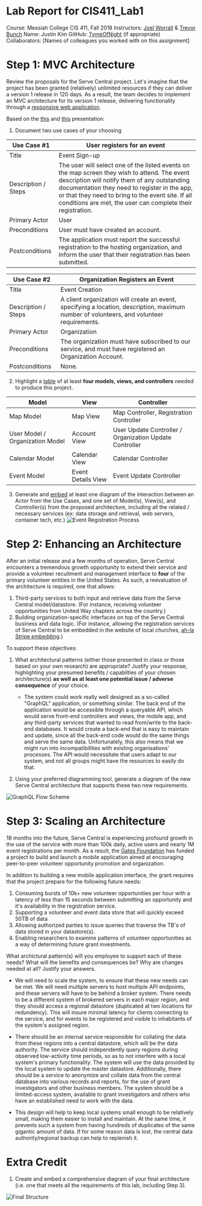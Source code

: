 # Lab Report for CIS411_Lab1
Course: Messiah College CIS 411, Fall 2018
Instructors: [Joel Worrall](https://github.com/tangollama) & [Trevor Bunch](https://github.com/trevordbunch)
Name: Justin Kim
GitHub: [TymeOfNight](https://github.com/TymeOfNight)
(if appropriate) Collaborators: [Names of colleagues you worked with on this assignment]

# Step 1: MVC Architecture
Review the proposals for the Serve Central project. Let's imagine that the project has been granted (relatively) unlimited resources if they can deliver a version 1 release in 120 days. As a result, the team decides to implement an MVC architecture for its version 1 release, delivering functionality through a [responsive web application](https://en.wikipedia.org/wiki/Responsive_web_design). 

Based on the [this](https://docs.google.com/presentation/d/1UnU0xU0wF1l8pAB8trtLpdM0yuskx66jTFJzd64nsjU/edit#slide=id.g439b9c6866_2_53) and [this](https://docs.google.com/presentation/d/1-VZfAFoBVr6ijNepKAtRA7JoAQsV2Jlbf2l1WPDMhI0/edit) presentation:

1) Document two use cases of your choosing

| Use Case #1 | User registers for an event |
|---|---|
| Title | Event Sign-up |
| Description / Steps | The user will select one of the listed events on the map screen they wish to attend.  The event description will notify them of any outstanding documentation they need to register in the app, or that they need to bring to the event site.  If all conditions are met, the user can complete their registration. |
| Primary Actor | User |
| Preconditions | User must have created an account. |
| Postconditions | The application must report the successful registration to the hosting organization, and inform the user that their registration has been submitted. |

| Use Case #2 | Organization Registers an Event |
|---|---|
| Title | Event Creation |
| Description / Steps | A client organization will create an event, specifying a location, description, maximum number of volunteers, and volunteer requirements. |
| Primary Actor | Organization |
| Preconditions | The organization must have subscribed to our service, and must have registered an Organization Account. |
| Postconditions | None. |


2) Highlight a [table](https://www.tablesgenerator.com/markdown_tables) of at least **four models, views, and controllers** needed to produce this project.

| Model | View | Controller |
|---|---|---|
| Map Model | Map View | Map Controller, Registration Controller |
| User Model / Organization Model | Account View | User Update Controller / Organization Update Controller |
| Calendar Model | Calendar View | Calendar Controller |
| Event Model | Event Details View | Event Update Controller |

3) Generate and [embed](https://github.com/adam-p/markdown-here/wiki/Markdown-Cheatsheet#images) at least one diagram of the interaction between an Actor from the Use Cases, and one set of Model(s), View(s), and Controller(s) from the proposed architecture, including all the related / necessary services (ex: data storage and retrieval, web servers, container tech, etc.) 
![Event Registration Process][image1]

# Step 2: Enhancing an Architecture
After an initial release and a few months of operation, Serve Central encounters a tremendous growth opportunity to extend their service and provide a volunteer recuitment and management interface to __four__ of the primary volunteer entities in the United States. As such, a reevaluation of the architecture is required, one that allows:

1. Third-party services to both input and retrieve data from the Serve Central model/datastore. (For instance, receiving volunteer opportunities from United Way chapters across the country.)
2. Building organization-specific interfaces on top of the Serve Central business and data logic. (For instance, allowing the registration services of Serve Central to be embedded in the website of local churches, [ah-la Stripe embedding](https://stripe.com/payments/elements).)

To support these objectives:
1. What architectural patterns (either those presented in class or those based on your own research) are appropriate? Justify your response, highlighting your presumed benefits / capabilties of your chosen architecture(s) **as well as at least one potential issue / adverse consequence** of your choice.

    - The system could work really well designed as a so-called "GraphQL" application, or something similar.  The back end of the application would be accessible through a queryable API, which would serve front-end controllers and views, the mobile app, and any third-party services that wanted to read from/write to the back-end databases.  It would create a back-end that is easy to maintain and update, since all the back-end code would do the same things and serve the same data.
    Unfortunately, this also means that we might run into incompatibilities with existing organisations' processes.  The API would necessitate that users adapt to our system, and not all groups might have the resources to easily do that.

2. Using your preferred diagramming tool, generate a diagram of the new Serve Central architecture that supports these two new requirements.

![GraphQL Flow Scheme][image2]

# Step 3: Scaling an Architecture
18 months into the future, Serve Central is experiencing profound growth in the use of the service with more than 100k daily, active users and nearly 1M event registrations per month. As a result, the [Gates Foundation](https://www.gatesfoundation.org/) has funded a project to build and launch a mobile application aimed at encouraging peer-to-peer volunteer opportunity promotion and organization. 

In addition to building a new mobile application interface, the grant requires that the project prepare for the following future needs:

1. Consuming bursts of 10k+ new volunteer opportunities per hour with a latency of less than 15 seconds between submitting an opportunity and it's availability in the registration service.
2. Supporting a volunteer and event data store that will quickly exceed 50TB of data
3. Allowing authorized parties to issue queries that traverse the TB's of data stored in your datastore(s).
4. Enabling researchers to examine patterns of volunteer opportunities as a way of determining future grant investments.

What archictural pattern(s) will you employee to support each of these needs? What will the benefits and consequences be? Why are changes needed at all? Justify your answers.

- We will need to scale the system, to ensure that these new needs can be met.  We will need multiple servers to host multiple API endpoints, and these servers will have to be behind a broker system. There needs to be a different system of brokered servers in each major region, and they should access a regional datastore (duplicated at two locations for redundency).  This will insure minimal latency for clients connecting to the service, and for events to be registered and visible to inhabitants of the system's assigned region.  

- There should be an internal service responsible for collating the data from these regions into a central datastore, which will be the data authority.  The service should independently query regions during observed low-activity time periods, so as to not interfere with a local system's primary functionality.  The system will use the data provided by the local system to update the master datastore.  Additionally, there should be a service to anonymize and collate data from the central database into various records and reports, for the use of grant investigators and other business members.  The system should be a limited-access system, available to grant investigators and others who have an established need to work with the data.

- This design will help to keep local systems small enough to be relatively small, making them easier to install and maintain.  At the same time, it prevents such a system from having hundreds of duplicates of the same gigantic amount of data.  If for some reason data is lost, the central data authority/regional backup can help to replenish it.  

# Extra Credit
1. Create and embed a comprehensive diagram of your final architecture (i.e. one that meets all the requirements of this lab, including Step 3).

![Final Structure][image3]

[image1]: https://github.com/TymeOfNight/cis411_lab1/blob/master/images/image1.PNG
[image2]: https://github.com/TymeOfNight/cis411_lab1/blob/master/images/image2.PNG
[image3]: https://github.com/TymeOfNight/cis411_lab1/blob/master/images/image3.PNG